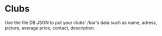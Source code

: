 # Clubs
Use the file DB.JSON to put your clubs' /bar's data such as name, adress, picture, average price, contact, description.



